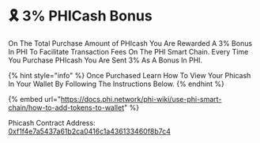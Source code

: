 # 🎗 3% PHICash Bonus

On The Total Purchase Amount of PHIcash You Are Rewarded A 3% Bonus In PHI To Facilitate Transaction Fees On The PHI Smart Chain. Every Time You Purchase PHIcash You Are Sent 3% As A Bonus In PHI.

{% hint style="info" %}
Once Purchased Learn How To View Your Phicash In Your Wallet By Following The Instructions Below.&#x20;
{% endhint %}

{% embed url="https://docs.phi.network/phi-wiki/use-phi-smart-chain/how-to-add-tokens-to-wallet" %}

Phicash Contract Address:[ 0xf1f4e7a5437a61b2ca0416c1a436133460f8b7c4](https://info.phiswap.com/token/0xf1f4e7a5437a61b2ca0416c1a436133460f8b7c4)

